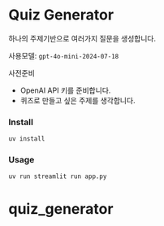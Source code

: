 # Quiz Generator

하나의 주제기반으로 여러가지 질문을 생성합니다.

사용모델: `gpt-4o-mini-2024-07-18`


사전준비
- OpenAI API 키를 준비합니다.
- 퀴즈로 만들고 싶은 주제를 생각합니다.

### Install 
```bash
uv install
```

### Usage
```bash
uv run streamlit run app.py
```
# quiz_generator
